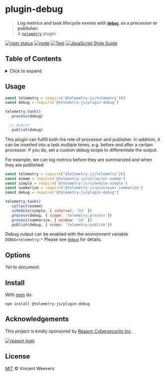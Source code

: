 # plugin-debug

> **Log metrics and task lifecycle events with [`debug`](https://github.com/visionmedia/debug), as a processor or publisher.**  
> A [`telemetry`](https://github.com/telemetry-js/telemetry) plugin.

[![npm status](http://img.shields.io/npm/v/telemetry-js/plugin-debug.svg)](https://www.npmjs.org/package/@telemetry-js/plugin-debug)
[![node](https://img.shields.io/node/v/@telemetry-js/plugin-debug.svg)](https://www.npmjs.org/package/@telemetry-js/plugin-debug)
[![Test](https://github.com/telemetry-js/plugin-debug/workflows/Test/badge.svg?branch=main)](https://github.com/telemetry-js/plugin-debug/actions)
[![JavaScript Style Guide](https://img.shields.io/badge/code_style-standard-brightgreen.svg)](https://standardjs.com)

## Table of Contents

<details><summary>Click to expand</summary>

- [Usage](#usage)
- [Options](#options)
- [Install](#install)
- [Acknowledgements](#acknowledgements)
- [License](#license)

</details>

## Usage

```js
const telemetry = require('@telemetry-js/telemetry')()
const debug = require('@telemetry-js/plugin-debug')

telemetry.task()
  .process(debug)

  // And/or
  .publish(debug)
```

This plugin can fulfill both the role of processor and publisher. In addition, it can be inserted into a task multiple times, e.g. before and after a certain processor. If you do, set a custom debug scope to differentiate the output.

For example, we can log metrics before they are summarized and when they are published:

```js
const telemetry = require('@telemetry-js/telemetry')()
const osmem = require('@telemetry-js/collector-osmem')
const simple = require('@telemetry-js/schedule-simple')
const summarize = require('@telemetry-js/processor-summarize')
const debug = require('@telemetry-js/plugin-debug')

telemetry.task()
  .collect(osmem)
  .schedule(simple, { interval: '5s' })
  .process(debug, { scope: 'telemetry:process'})
  .process(summarize, { window: '1m' })
  .publish(debug, { scope: 'telemetry:publish'})
```

Debug output can be enabled with the environment variable `DEBUG=telemetry:*` Please see [`debug`](https://github.com/visionmedia/debug) for details.

## Options

_Yet to document._

## Install

With [npm](https://npmjs.org) do:

```
npm install @telemetry-js/plugin-debug
```

## Acknowledgements

This project is kindly sponsored by [Reason Cybersecurity Inc](https://reasonsecurity.com).

[![reason logo](https://cdn.reasonsecurity.com/github-assets/reason_signature_logo.png)](https://reasonsecurity.com)

## License

[MIT](LICENSE) © Vincent Weevers

